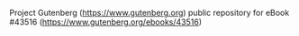 Project Gutenberg (https://www.gutenberg.org) public repository for eBook #43516 (https://www.gutenberg.org/ebooks/43516)
